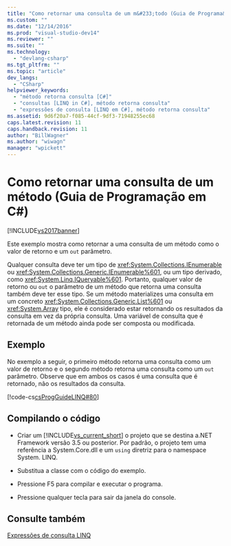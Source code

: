 ```yaml
---
title: "Como retornar uma consulta de um m&#233;todo (Guia de Programa&#231;&#227;o em C#) | Microsoft Docs"
ms.custom: ""
ms.date: "12/14/2016"
ms.prod: "visual-studio-dev14"
ms.reviewer: ""
ms.suite: ""
ms.technology: 
  - "devlang-csharp"
ms.tgt_pltfrm: ""
ms.topic: "article"
dev_langs: 
  - "CSharp"
helpviewer_keywords: 
  - "método retorna consulta [C#]"
  - "consultas [LINQ in C#], método retorna consulta"
  - "expressões de consulta [LINQ em C#], método retorna consulta"
ms.assetid: 9d6f20a7-f085-44cf-9df3-71948255ec68
caps.latest.revision: 11
caps.handback.revision: 11
author: "BillWagner"
ms.author: "wiwagn"
manager: "wpickett"
---
```

# Como retornar uma consulta de um m&#233;todo (Guia de Programa&#231;&#227;o em C#)
[!INCLUDE[vs2017banner](../../../csharp/includes/vs2017banner.md)]

Este exemplo mostra como retornar a uma consulta de um método como o valor de retorno e um `out` parâmetro.  
  
 Qualquer consulta deve ter um tipo de <xref:System.Collections.IEnumerable> ou <xref:System.Collections.Generic.IEnumerable%601>, ou um tipo derivado, como <xref:System.Linq.IQueryable%601>.  Portanto, qualquer valor de retorno ou `out` o parâmetro de um método que retorna uma consulta também deve ter esse tipo.  Se um método materializes uma consulta em um concreto <xref:System.Collections.Generic.List%601> ou <xref:System.Array> tipo, ele é considerado estar retornando os resultados da consulta em vez da própria consulta.  Uma variável de consulta que é retornada de um método ainda pode ser composta ou modificada.  
  
## Exemplo  
 No exemplo a seguir, o primeiro método retorna uma consulta como um valor de retorno e o segundo método retorna uma consulta como um `out` parâmetro.  Observe que em ambos os casos é uma consulta que é retornado, não os resultados da consulta.  
  
 [!code-cs[csProgGuideLINQ#80](../../../csharp/programming-guide/arrays/codesnippet/CSharp/how-to-return-a-query-from-a-method_1.cs)]  
  
## Compilando o código  
  
-   Criar um [!INCLUDE[vs_current_short](../../../csharp/programming-guide/classes-and-structs/includes/vs_current_short_md.md)] o projeto que se destina a.NET Framework versão 3.5 ou posterior.  Por padrão, o projeto tem uma referência a System.Core.dll e um `using` diretriz para o namespace System. LINQ.  
  
-   Substitua a classe com o código do exemplo.  
  
-   Pressione F5 para compilar e executar o programa.  
  
-   Pressione qualquer tecla para sair da janela do console.  
  
## Consulte também  
 [Expressões de consulta LINQ](../../../csharp/programming-guide/linq-query-expressions/index.md)